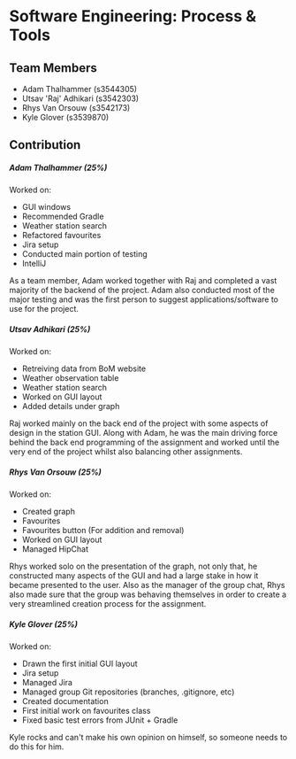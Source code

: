 # Software Engineering: Process & Tools

## Team Members
 - Adam Thalhammer (s3544305)
 - Utsav 'Raj' Adhikari (s3542303)
 - Rhys Van Orsouw (s3542173)
 - Kyle Glover (s3539870)
 
## Contribution
##### Adam Thalhammer (25%)
Worked on:
 - GUI windows
 - Recommended Gradle
 - Weather station search
 - Refactored favourites
 - Jira setup
 - Conducted main portion of testing
 - IntelliJ
 
As a team member, Adam worked together with Raj and completed a vast majority of the backend of the project. Adam also conducted most of the major testing and was the first person to suggest applications/software to use for the project.

##### Utsav Adhikari (25%)
Worked on:
 - Retreiving data from BoM website
 - Weather observation table
 - Weather station search
 - Worked on GUI layout
 - Added details under graph

Raj worked mainly on the back end of the project with some aspects of design in the station GUI. Along with Adam, he was the main driving force behind the back end programming of the assignment and worked until the very end of the project whilst also balancing other assignments.
 
##### Rhys Van Orsouw (25%)
Worked on:
 - Created graph
 - Favourites
 - Favourites button (For addition and removal)
 - Worked on GUI layout
 - Managed HipChat

Rhys worked solo on the presentation of the graph, not only that, he constructed many aspects of the GUI and had a large stake in how it became presented to the user. Also as the manager of the group chat, Rhys also made sure that the group was behaving themselves in order to create a very streamlined creation process for the assignment.
 
##### Kyle Glover (25%)
Worked on:
 - Drawn the first initial GUI layout
 - Jira setup
 - Managed Jira
 - Managed group Git repositories (branches, .gitignore, etc)
 - Created documentation
 - First initial work on favourites class
 - Fixed basic test errors from JUnit + Gradle

Kyle rocks and can't make his own opinion on himself, so someone needs to do this for him.